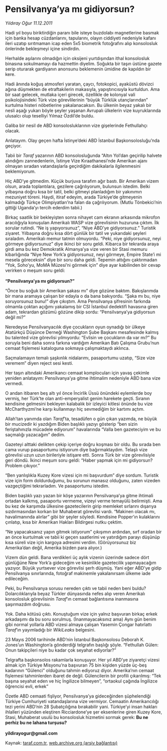 # Pensilvanya’ya mı gidiyorsun?

*Yıldıray Oğur 11.12.2011*

<div class="yazi"><p>Hadi yıl boyu biriktirdiğin paranı bile isteye buzdolabı magnetlerine basmak için banka hesap cüzdanlarını, tapularını, olayın ciddiyeti nedeniyle kafanı ileri uzatıp sırıtmaman icap eden 5x5 biometrik fotoğrafını alıp konsolosluk önlerinde bekleşmeyi içine sindirdin. </p>
<p>Herhalde aşılarını olmadığın için oksijeni yurtdışından ithal konsolosluk binasına sokulmamayı da hazmettin diyelim. Soğukta bir taşın üstüne gazete serip oturarak gardiyanın anonsunu beklemenin ümidine de kapıldın bir kere. </p>
<p>Hadi ânında koğuş atmosferi yaratan, çaycı, fotokopici, ayaküstü dövizci ağına düşmekten de etraftakilerin makasıyla, yapıştırıcısıyla kurtuldun. Ama bir saat gelecek, mutlaka içeri girecek, özellikle de kolonyal vali psikolojisindeki Türk vize görevlilerinin “büyük Türklük utançlarından” kurtulma histeri nöbetlerine yakalanacaksın. Bu ülkenin beyaz yakalı bir nesli aşağı yukarı böyle şeyler yaşanan Avrupalı ülkelerin vize kuyruklarında ulusalcı olup teselliyi Yılmaz Özdil’de buldu.</p>
<p>Galiba bir nesil de ABD konsolosluklarının vize gişelerinde Fethullahçı olacak.</p>
<p>Anlatayım. Olay geçen hafta İstinye’deki ABD İstanbul Başkonsolosluğu’nda geçiyor. </p>
<p>Tabii bir <i>Taraf</i> yazarının ABD konsolosluğunda “Altın Yol’dan geçirilip halvete alındığını zannedenlerin, İstinye Vize Kıraathanesi’nde Amerikan ajanı olmayan sıradan vatandaşlarla geçirdiğim dakikalarla ilgilenmesini beklemiyorum.</p>
<p>Hiç ABD’ye gitmedim. Küçük burjuva tarafım ağır bastı. Bir Amerikan vizem olsun, arada toplantılara, gezilere çağrılıyorum, bulunsun istedim. Belki yılbaşına doğru kısa bir tatil, belki gitmeyi planladığım bir yakınımın mezuniyet töreni. Haydi, itiraf edeyim, arada Türkiye’de gitmeyenin kalmadığı Türkçe Olimpiyatları’na falan da çağrılıyorum. (Mutlu Tönbekici’nin gittiği Uganda’yı tercih ederdim tabii.)</p>
<p>Birkaç saatlik bir bekleyişten sonra nihayet cam ekranın arkasında mikrofon aracılığıyla konuşulan Amerikalı WASP vize görevlisinin huzuruna çıktım. İlk sorular rutindi. “Ne iş yapıyorsunuz”, “Niye ABD’ye gidiyorsunuz.” Turistik ziyaret. Yılbaşına doğru kısa dört günlük bir tatil ve yukarıdaki şeyleri sıraladım. Amerikalı memur tatmin olmuyordu. “Peki, niye gidiyorsunuz, neyi görmeye gidiyorsunuz” diye ikinci bir soru geldi. Kibarca bir tekrarda araya girdi ama bu kez Demokratik Almanya’ya vize veren bir Stasi memuru kibarlığında “Niye New York’a gidiyorsunuz, neyi görmeye, Empire State’i mi mesela göreceksin” diye bir soru daha geldi. Tepemin attığını çaktırmadan “Yok, Soho’yu, MoMA Müzesi’ni görmek için” diye ayar kabilinden bir cevap verirken o meşum soru geldi:<br/><br/><b>“Pensilvanya’ya mı gidiyorsun?”</b></p>
<p>“Önce bu soğuk bir Amerikan şakası mı” diye gözüne baktım. Bakışlarımda bir mana aramaya çalışan bir edayla o da bana bakıyordu. “Şaka mı bu, niye soruyorsunuz bunu!” diye çıkıştım. Ama Pensilvanya şifresinin farkında olmamla çoktan açığımı yakalamış bir CSI İstanbul dedektifi havasına giren adam, tekrardan gözümü gözüne dikip sordu: “Pensilvanya’ya gidiyorsun değil mi?”</p>
<p>Neredeyse Pensilvanyacılık diye çocukların oyun oynadığı bir ülkeye Atatürkçü Düşünce Derneği Washington Şube Başkanı mesafesinde kalmış bu talented vize görevlisi yılmıyordu: “Evlisin ve çocukların da var mı?” Bu soruyla beni daha sonra farkına vardığım Amerikan Batı Çalışma Grubu’nun cemaat fişlemesi kataloguna sokmaya çalışmaktaydı aklınca.</p>
<p>Saçmalamayın temalı şaşkınlık nidalarımı, pasaportumu uzatıp, “Size vize veremem” diyen reject sesi kesti. </p>
<p>Her taşın altındaki Amerikancı cemaat komplocuları için yavaş çekimle yeniden anlatayım: Pensilvanya’ya gitme ihtimalim nedeniyle ABD bana vize vermedi.</p>
<p>O andan itibaren beş altı yıl önce İncirlik Üssü önündeki eylemlerde boy vermiş, her Türk’te olan anti-emperyalist genim harekete geçti. Sıranın kendisine gelmesini bekleyen kalabalık bir izleyici kitlesi önünde bu vize McCharthyzmi’ne karşı kullanmayı hiç sevmediğim bir kartımı açtım.</p>
<p>Allah’tan yanımda olan <i>Taraf</i>’ta, tesadüfen o gün çıkan yazımda, ne büyük bir mucizedir ki yazdığım Biden başlıklı yazıyı gösterip “ben sizin feriştahınızla mücadele ediyorum” havalarında “Valla ben gazeteciyim ve bu saçmalığı yazacağım” dedim. </p>
<p>Gazeteyi alttaki delikten çekip içeriye doğru koşması bir oldu. Bu sırada ben cama vurup pasaportumu istiyorum diye bağırmaktaydım. Telaşlı vize görevlisi uzun uzun birileriyle istişare etti. Sonra Türk bir vize görevlisiyle geri döndü. İkinci meşum soru geldi: “Haber yapmak için mi gidiyorsun? Problem çıkıyor.”</p>
<p>“Ben yanlışlıkla Kuzey Kore vizesi için mi başvurdum” diye sordum. Turistik vize için form doldurduğumu, bu sorunun manasız olduğunu, zaten vizeden vazgeçtiğimi tekrarladım. Ve pasaportumu istedim.</p>
<p>Biden başlıklı yazı yazan bir köşe yazarının Pensilvanya’ya gitme ihtimali ortadan kalkmış, pasaportu vermeme, vizeyi verme temayülü belirmişti. Ama bu kez de karşımda ülkesine gazetecilerin girip memleket sırlarını dışarıya sızdırmasından korkan bir Muhaberat görevlisi vardı. “Makinen olacak mı, havalimanında alırlar” gibi bir şeyler söyledi. Kendisine Popper’ın kulaklarını çınlatıp, kısa bir Amerikan Hakları Bildirgesi nutku çektim. </p>
<p>“Ne yapacaksanız yapın gitmek istiyorum” çıkışımın ardından, sırf oradan bir an önce kurtulmak ve tabii ki geçen saatlerimi ve yatırdığım parayı düşünüp kısa süreli vize için kargoya adresimi verdim. (Görüyorsunuz biz Amerika’dan değil, Amerika bizden para alıyor.) </p>
<p>Vizem dün geldi. Bana verdikleri üç aylık vizenin üzerinde sadece dört günlüğüne New York’a gideceğim ve kesinlikle gazetecilik yapmayacağım yazıyor. Büyük yurtsever vize görevlisi şerh düşmüş. Yani eğer ABD’ye gidip Pensilvanya sınırlarında, fotoğraf makinemle yakalanırsam ülkeme iade edileceğim.</p>
<p>Peki, bu Pensilvanya sorusu nereden çıktı ve tabii neden beni buldu? Dolarcılıklarıyla beyaz Türkler dünyasında nefes alıp veren Amerikalı konsolosluk görevlisinin <i>Taraf</i>’ın cemaat bağlantısına inanmasına şaşırmazdım doğrusu. </p>
<p>Yok. Daha kötüsü çıktı. Konuştuğum vize için yalnız başvuran birkaç erkek arkadaşımı da bu soru sorulmuş. (İnanmayacaksınız ama) Aynı gün benim gibi normal yollarla ABD vizesi almaya çalışan Yasemin Çongar hatırlattı <i>Taraf</i>’ın yayımladığı bir <i>WikiLeaks</i> belgesini. </p>
<p>23 Mayıs 2006 tarihinde ABD’nin İstanbul Başkonsolosu Deborah K. Jones’un Washington’a gönderdiği telgrafın başlığı şöyle. “Fethullah Gülen: Onun takipçileri niye bu kadar çok seyahat ediyorlar?”</p>
<p>Telgrafta başkonsolos rakamlarla konuşuyor. Her yıl ABD’ye ziyaretçi vizesi almak için Türkiye Misyonu’na başvuran 75 bin kişiden yüzde üç-beş kadarının “Gülenci” olduğunu tahmin ediyoruz diyor. Amerika’nın cemaat fişlemesi tahminlerden ibaret de değil. Gülencilerin bir profili çıkarılmış: “Tek başına seyahat eden ve hiç İngilizce bilmeyen”, “ortaokul çağında İngilizce öğrencisi evli, erkek”</p>
<p>Özetle ABD cemaati fişliyor, Pensilvanya’ya gideceğinden şüphelendiği Türkiye Cumhuriyeti vatandaşlarına vize vermiyor. Cemaatin Amerikancılığı tezi yerini ABD’nin 28 Şubatçılığına bırakabilir yani. Türkiye’yi insan hakları ihlalleri yüzünden eleştiren Ricciardone’ye şer eksenlerine giren Kuzey Kore, Stasi, Muhaberat usulü bu konsolosluk hizmetini sormak gerek: <b>Bu ne perhiz bu ne lahana turşusu?<br/><br/></b><b>yildirayogur@gmail.com</b></p>
</div>

Kaynak: [taraf.com.tr](http://www.taraf.com.tr/yildiray-ogur/makale-pensilvanya-ya-mi-gidiyorsun.htm), [web.archive.org (arşiv bağlantısı)](http://web.archive.org/web/20130709212756/http://www.taraf.com.tr/yildiray-ogur/makale-pensilvanya-ya-mi-gidiyorsun.htm)
